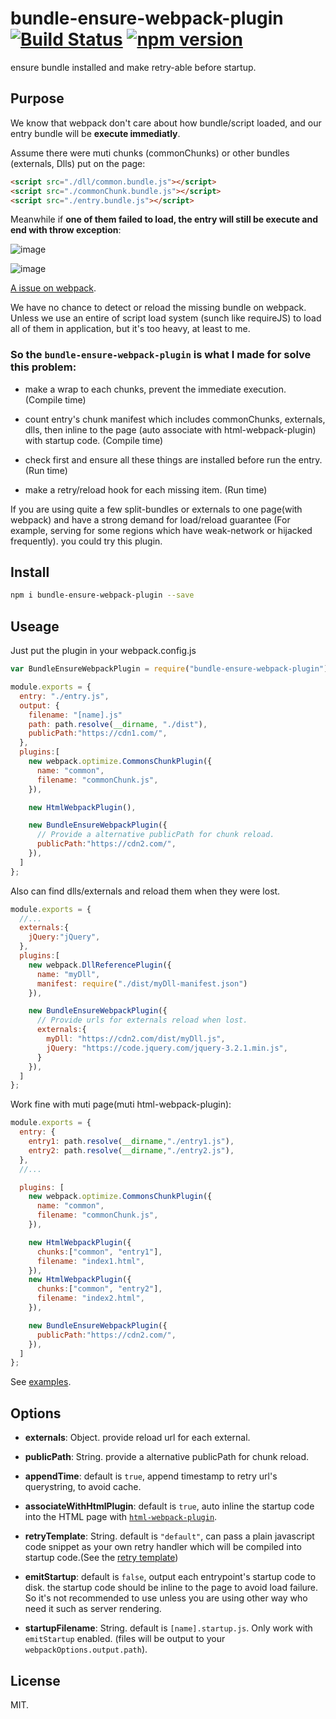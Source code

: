 # bundle-ensure-webpack-plugin [![Build Status](https://travis-ci.org/mc-zone/bundle-ensure-webpack-plugin.svg?branch=master)](https://travis-ci.org/mc-zone/bundle-ensure-webpack-plugin) [![npm version](https://badge.fury.io/js/bundle-ensure-webpack-plugin.svg)](http://badge.fury.io/js/bundle-ensure-webpack-plugin) 

ensure bundle installed and make retry-able before startup.


## Purpose

We know that webpack don't care about how bundle/script loaded, and our entry bundle will be **execute immediatly**.

Assume there were muti chunks (commonChunks) or other bundles (externals, Dlls) put on the page:

```HTML
<script src="./dll/common.bundle.js"></script>
<script src="./commonChunk.bundle.js"></script>
<script src="./entry.bundle.js"></script>
```

Meanwhile if **one of them failed to load, the entry will still be execute and end with throw exception**:

![image](https://user-images.githubusercontent.com/4403937/27761817-fbd0b6c6-5e96-11e7-8c5e-1fdbc411c0ab.png)

![image](https://user-images.githubusercontent.com/4403937/27761025-18deef90-5e87-11e7-8a63-5c10612acf36.png)

[A issue on webpack](https://github.com/webpack/webpack/issues/5197).

We have no chance to detect or reload the missing bundle on webpack. Unless we use an entire of script load system (sunch like requireJS) to load all of them in application, but it's too heavy, at least to me.

### So the `bundle-ensure-webpack-plugin` is what I made for solve this problem: ###

- make a wrap to each chunks, prevent the immediate execution. (Compile time)

- count entry's chunk manifest which includes commonChunks, externals, dlls, then inline to the page (auto associate with html-webpack-plugin) with startup code. (Compile time)

- check first and ensure all these things are installed before run the entry. (Run time)

- make a retry/reload hook for each missing item. (Run time)

If you are using quite a few split-bundles or externals to one page(with webpack) and have a strong demand for load/reload guarantee (For example, serving for some regions which have weak-network or hijacked frequently). you could try this plugin.


## Install

```bash
npm i bundle-ensure-webpack-plugin --save
```

## Useage

Just put the plugin in your webpack.config.js

```javascript
var BundleEnsureWebpackPlugin = require("bundle-ensure-webpack-plugin");
```

```javascript
module.exports = {
  entry: "./entry.js",
  output: {
    filename: "[name].js"
    path: path.resolve(__dirname, "./dist"),
    publicPath:"https://cdn1.com/", 
  },
  plugins:[
    new webpack.optimize.CommonsChunkPlugin({
      name: "common",
      filename: "commonChunk.js",
    }),

    new HtmlWebpackPlugin(),

    new BundleEnsureWebpackPlugin({
      // Provide a alternative publicPath for chunk reload.
      publicPath:"https://cdn2.com/", 
    }),
  ]
};
```

Also can find dlls/externals and reload them when they were lost.

```javascript
module.exports = {
  //...
  externals:{
    jQuery:"jQuery",
  },
  plugins:[
    new webpack.DllReferencePlugin({
      name: "myDll",
      manifest: require("./dist/myDll-manifest.json")
    }),

    new BundleEnsureWebpackPlugin({
      // Provide urls for externals reload when lost.
      externals:{
        myDll: "https://cdn2.com/dist/myDll.js",
        jQuery: "https://code.jquery.com/jquery-3.2.1.min.js", 
      }
    }),
  ]
};
```

Work fine with muti page(muti html-webpack-plugin):

```javascript
module.exports = {
  entry: {
    entry1: path.resolve(__dirname,"./entry1.js"),
    entry2: path.resolve(__dirname,"./entry2.js"),
  },
  //...

  plugins: [
    new webpack.optimize.CommonsChunkPlugin({
      name: "common",
      filename: "commonChunk.js",
    }),

    new HtmlWebpackPlugin({
      chunks:["common", "entry1"],
      filename: "index1.html",
    }),
    new HtmlWebpackPlugin({
      chunks:["common", "entry2"], 
      filename: "index2.html",
    }),

    new BundleEnsureWebpackPlugin({
      publicPath:"https://cdn2.com/", 
    }),
  ]
};
```

See [examples](/examples/).

## Options

- **externals**: Object. provide reload url for each external.

- **publicPath**: String. provide a alternative publicPath for chunk reload.

- **appendTime**: default is `true`, append timestamp to retry url's querystring, to avoid cache.

- **associateWithHtmlPlugin**: default is `true`, auto inline the startup code into the HTML page with [`html-webpack-plugin`](https://github.com/jantimon/html-webpack-plugin).

- **retryTemplate**: String. default is `"default"`, can pass a plain javascript code snippet as your own retry handler which will be compiled into startup code.(See the [retry template](/template/retry/))

- **emitStartup**: default is `false`, output each entrypoint's startup code to disk. the startup code should be inline to the page to avoid load failure. So it's not recommended to use unless you are using other way who need it such as server rendering.

- **startupFilename**: String. default is `[name].startup.js`. Only work with `emitStartup` enabled. (files will be output to your `webpackOptions.output.path`).

## License

MIT.
